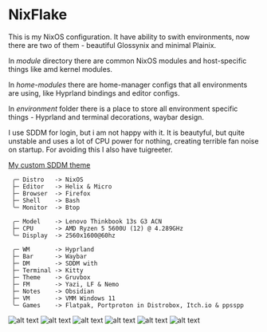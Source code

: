 # NixFlake

This is my NixOS configuration. It have ability to swith environments, now there are two of them - beautiful Glossynix and minimal Plainix.

In _module_ directory there are common NixOS modules and host-specific things like amd kernel modules.

In _home-modules_ there are home-manager configs that all environments are using, like Hyprland bindings and editor configs. 

In _environment_ folder there is a place to store all environment specific things - Hyprland and terminal decorations, waybar design.

I use SDDM for login, but i am not happy with it. It is beautyful, but quite unstable and uses a lot of CPU power for nothing, creating terrible fan noise on startup. For avoiding this I also have tuigreeter.

[My custom SDDM theme](https://github.com/ArtemChandragupta/SDDM-hello)

```red
 ╭─ Distro   -> NixOS
 ├─ Editor   -> Helix & Micro
 ├─ Browser  -> Firefox
 ├─ Shell    -> Bash
 ╰─ Monitor  -> Btop
             
 ╭─ Model    -> Lenovo Thinkbook 13s G3 ACN
 ├─ CPU      -> AMD Ryzen 5 5600U (12) @ 4.289GHz
 ╰─ Display  -> 2560x1600@60hz
             
 ╭─ WM       -> Hyprland
 ├─ Bar      -> Waybar
 ├─ DM       -> SDDM with
 ├─ Terminal -> Kitty
 ├─ Theme    -> Gruvbox
 ├─ FM       -> Yazi, LF & Nemo
 ├─ Notes    -> Obsidian
 ├─ VM       -> VMM Windows 11
 ╰─ Games    -> Flatpak, Portproton in Distrobox, Itch.io & ppsspp
```

![alt text](https://sun9-17.userapi.com/impg/f78NExd-dneTaZZHwH5seDTPxZnaQK5BstjToA/G3hbBpASdcg.jpg?size=1280x800&quality=95&sign=4c6c46e14933883332bb11a8fce08e3d&type=album)
![alt text](https://sun9-7.userapi.com/impg/ZMKjguvlVge2eRwFz8mCIBxiXZN-73YilTC6ZA/w0HhsSV1daU.jpg?size=1280x960&quality=95&sign=2bbbbdc8d50fd1176d508f8ca61d75df&type=album)
![alt text](https://sun9-38.userapi.com/impg/gNzJ9fVsxoJj7S864ywfkxhdTpfZonexn6I7AA/8UE_0ENxrT4.jpg?size=1280x800&quality=95&sign=56c08005c92aa197d2cf056485e7cb02&type=album)
![alt text](https://sun9-46.userapi.com/impg/PCdH3ZdddrYeLf3H0-V8mqJ_cMXkz5ly0Ipm7g/dtN5zOIKOfY.jpg?size=1280x960&quality=95&sign=2efe73594c2d741a687c994d091f2a70&type=album)
![alt text](https://sun9-65.userapi.com/impg/0JDpFKlnfjZTciV85Z-E2EeVf5vmaVXEbh-JIg/z5rWIj8QuE4.jpg?size=1920x1200&quality=96&sign=18b3fb56d9d8b0a4cfb14a2ce13d33e7&type=album)
![alt text](https://sun9-60.userapi.com/impg/dFGYrXkvoOKx9h2C_LT-1hFMhB5esJVS3cDcTQ/3N9evbdVPj8.jpg?size=1920x1200&quality=95&sign=449151dcaec1df9e16460e74f14ab644&type=album)
